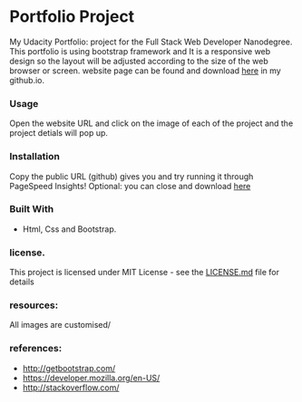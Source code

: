 # Portfolio Project
My Udacity Portfolio:
   project for the Full Stack Web Developer Nanodegree. This portfolio is using bootstrap framework and It is a responsive web design so      the layout will be adjusted according to the size of the web browser or screen.
 website  page can be found and download [here](https://github.com/ademola25/Portfolio) in my github.io.
 ### Usage
 Open the website URL and click on the image of each of the project and the project detials will pop up.
### Installation
Copy the public URL (github) gives you and try running it through PageSpeed Insights! Optional: you can close and download [here](https://github.com/ademola25/Portfolio)

 ### Built With
 * Html, Css and Bootstrap.
 ### license.
 This project is licensed under MIT License - see the [LICENSE.md](LICENSE.md) file for details
 
 ### resources:
All images are customised/

### references:
* http://getbootstrap.com/
* https://developer.mozilla.org/en-US/
* http://stackoverflow.com/

